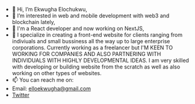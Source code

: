 - 👋 Hi, I’m Ekwugha Elochukwu,
- 👀 I’m interested in web and mobile development with web3 and blockchain lately,
- 🌱 I'm a React developer and now working on NextJS,
- 💞️ I specialize in creating a front-end website for clients ranging from indiviuals and small bussiness all the way up to large enterprise corporations. Currently working as a freelancer but I'M KEEN TO WORKING FOR COMPANIES AND ALSO PARTNERING WITH INDIVIDUALS WITH HIGHLY DEVELOPMENTAL IDEAS. I am very skilled with developing or building website from the scratch as well as also working on other types of websites.
- 📫 You can reach me on:
- Email: elloekwugha@gmail.com
- [Twitter](https://twitter.com/darealElo_)

<!---
Ekwugha/Ekwugha is a ✨ special ✨ repository because its `README.md` (this file) appears on your GitHub profile.
You can click the Preview link to take a look at your changes.
--->
